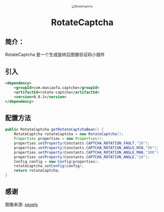 <p align="center"><img src="https://z3.ax1x.com/2021/11/25/okkG9I.png" alt="RotateCaptcha" style="zoom:60%;" /></p>

<h1 align="center"  style="margin: 30px 0 30px; font-weight: bold;">RotateCaptcha</h1>

## 简介：
RotateCaptcha 是一个生成旋转后图像验证码小插件

## 引入

```xml
<dependency>
    <groupId>com.maxiaofa.captcha</groupId>
    <artifactId>rotate-captcha</artifactId>
    <version>0.0.1</version>
</dependency>
```

## 配置方法

```java
public RotateCaptcha getRotateCaptchaBean() {
    RotateCaptcha rotateCaptcha = new RotateCaptcha();
    Properties properties = new Properties();
    properties.setProperty(Constants.CAPTCHA_ROTATION_FAULT,"20");
    properties.setProperty(Constants.CAPTCHA_ROTATION_ANGLE_MIN,"50");
    properties.setProperty(Constants.CAPTCHA_ROTATION_ANGLE_MAN,"300");
    properties.setProperty(Constants.CAPTCHA_ROTATION_ANGLE,"10");
    Config config = new Config(properties);
    rotateCaptcha.setConfig(config);
    return rotateCaptcha;
}
```

## 感谢
图像来源: [pexels](https://www.pexels.com/)